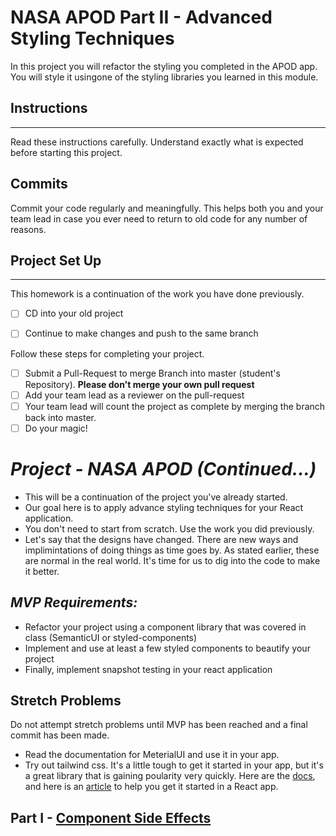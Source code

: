 
# NASA APOD Part II - Advanced Styling Techniques
In this project you will refactor the styling you completed in the APOD app. You will style it usingone of the styling libraries you learned in this module.

## Instructions

---

Read these instructions carefully. Understand exactly what is expected before starting this project.

##  Commits

Commit your code regularly and meaningfully. This helps both you and your team lead in case you ever need to return to old code for any number of reasons.


## Project Set Up

---

This homework is a continuation of the work you have done previously.

- [ ] CD into your old project
- [ ] Continue to make changes and push to the same branch


Follow these steps for completing your project.

- [ ] Submit a Pull-Request to merge Branch into master (student's Repository). **Please don't merge your own pull request**
- [ ] Add your team lead as a reviewer on the pull-request
- [ ] Your team lead will count the project as complete by merging the branch back into master.
- [ ] Do your magic!

# _Project - NASA APOD (Continued...)_

- This will be a continuation of the project you've already started.
- Our goal here is to apply advance styling techniques for your React application.
- You don't need to start from scratch. Use the work you did previously.
- Let's say that the designs have changed. There are new ways and implimintations of doing things as time goes by. As stated earlier, these are normal in the real world. It's time for us to dig into the code to make it better.


## _MVP Requirements:_

- Refactor your project using a component library that was covered in class (SemanticUI or styled-components)
- Implement and use at least a few styled components to beautify your project
- Finally, implement snapshot testing in your react application


## Stretch Problems

Do not attempt stretch problems until MVP has been reached and a final commit has been made.

- Read the documentation for MeterialUI and use it in your app.
- Try out tailwind css. It's a little tough to get it started in your app, but it's a great library that is gaining poularity very quickly. Here are the [docs](https://tailwindcss.com/), and here is an [article](https://medium.com/@mikeeeeeeey/create-react-app-tailwind-css-feat-postcss-631d9e33ba8c) to help you get it started in a React app.
 
## Part I - [Component Side Effects](README.md)

